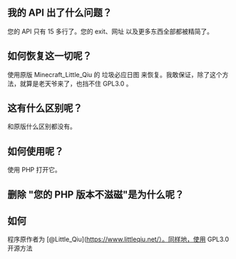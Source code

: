 ## 我的 API 出了什么问题？
您的 API 只有 15 多行了。您的 exit、网址 以及更多东西全部都被精简了。
## 如何恢复这一切呢？
使用原版 Minecraft_Little_Qiu 的 垃圾必应日图 来恢复。我敢保证，除了这个方法，就算是老天爷来了，也挡不住 GPL3.0 。
## 这有什么区别呢？
和原版什么区别都没有。
## 如何使用呢？
使用 PHP 打开它。
## 删除 "您的 PHP 版本不滋磁"是为什么呢？

## 如何
程序原作者为 [@Little_Qiu](https://www.littleqiu.net/）。同样地，使用 GPL3.0 开源方法
